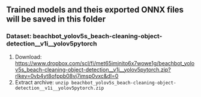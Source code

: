 ## Trained models and theis exported ONNX files will be saved in this folder

### Dataset: beachbot_yolov5s_beach-cleaning-object-detection__v1i__yolov5pytorch
1. Download: https://www.dropbox.com/scl/fi/met65imjnito6x7wowe1g/beachbot_yolov5s_beach-cleaning-object-detection__v1i__yolov5pytorch.zip?rlkey=0vb4yt8ofppb08vj7imsp0vxc&dl=0
2. Extract archive: `unzip beachbot_yolov5s_beach-cleaning-object-detection__v1i__yolov5pytorch.zip`
